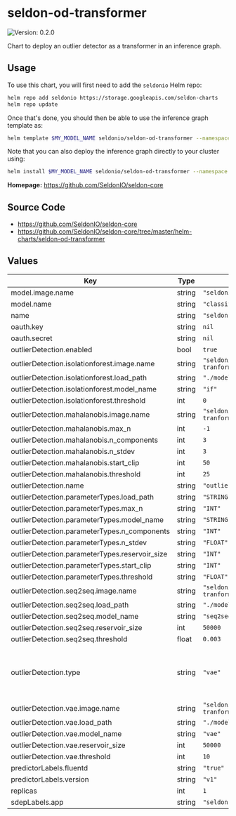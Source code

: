 # seldon-od-transformer

![Version: 0.2.0](https://img.shields.io/badge/Version-0.2.0-informational?style=flat-square)

Chart to deploy an outlier detector as a transformer in an inference graph.

## Usage

To use this chart, you will first need to add the `seldonio` Helm repo:

```bash
helm repo add seldonio https://storage.googleapis.com/seldon-charts
helm repo update
```

Once that's done, you should then be able to use the inference graph template as:

```bash
helm template $MY_MODEL_NAME seldonio/seldon-od-transformer --namespace $MODELS_NAMESPACE
```

Note that you can also deploy the inference graph directly to your cluster
using:

```bash
helm install $MY_MODEL_NAME seldonio/seldon-od-transformer --namespace $MODELS_NAMESPACE
```

**Homepage:** <https://github.com/SeldonIO/seldon-core>

## Source Code

* <https://github.com/SeldonIO/seldon-core>
* <https://github.com/SeldonIO/seldon-core/tree/master/helm-charts/seldon-od-transformer>

## Values

| Key | Type | Default | Description |
|-----|------|---------|-------------|
| model.image.name | string | `"seldonio/mock_classifier:1.0"` |  |
| model.name | string | `"classifier"` |  |
| name | string | `"seldon-od-transformer"` |  |
| oauth.key | string | `nil` |  |
| oauth.secret | string | `nil` |  |
| outlierDetection.enabled | bool | `true` |  |
| outlierDetection.isolationforest.image.name | string | `"seldonio/outlier-if-tranformer:0.1"` |  |
| outlierDetection.isolationforest.load_path | string | `"./models/"` |  |
| outlierDetection.isolationforest.model_name | string | `"if"` |  |
| outlierDetection.isolationforest.threshold | int | `0` |  |
| outlierDetection.mahalanobis.image.name | string | `"seldonio/outlier-mahalanobis-tranformer:0.1"` |  |
| outlierDetection.mahalanobis.max_n | int | `-1` |  |
| outlierDetection.mahalanobis.n_components | int | `3` |  |
| outlierDetection.mahalanobis.n_stdev | int | `3` |  |
| outlierDetection.mahalanobis.start_clip | int | `50` |  |
| outlierDetection.mahalanobis.threshold | int | `25` |  |
| outlierDetection.name | string | `"outlier-detector"` |  |
| outlierDetection.parameterTypes.load_path | string | `"STRING"` |  |
| outlierDetection.parameterTypes.max_n | string | `"INT"` |  |
| outlierDetection.parameterTypes.model_name | string | `"STRING"` |  |
| outlierDetection.parameterTypes.n_components | string | `"INT"` |  |
| outlierDetection.parameterTypes.n_stdev | string | `"FLOAT"` |  |
| outlierDetection.parameterTypes.reservoir_size | string | `"INT"` |  |
| outlierDetection.parameterTypes.start_clip | string | `"INT"` |  |
| outlierDetection.parameterTypes.threshold | string | `"FLOAT"` |  |
| outlierDetection.seq2seq.image.name | string | `"seldonio/outlier-s2s-lstm-tranformer:0.1"` |  |
| outlierDetection.seq2seq.load_path | string | `"./models/"` |  |
| outlierDetection.seq2seq.model_name | string | `"seq2seq"` |  |
| outlierDetection.seq2seq.reservoir_size | int | `50000` |  |
| outlierDetection.seq2seq.threshold | float | `0.003` |  |
| outlierDetection.type | string | `"vae"` | Type of outlier detector. Valid values are: `vae`, `mahalanobis`, `seq2seq` and `isolationforest`. |
| outlierDetection.vae.image.name | string | `"seldonio/outlier-vae-tranformer:0.1"` |  |
| outlierDetection.vae.load_path | string | `"./models/"` |  |
| outlierDetection.vae.model_name | string | `"vae"` |  |
| outlierDetection.vae.reservoir_size | int | `50000` |  |
| outlierDetection.vae.threshold | int | `10` |  |
| predictorLabels.fluentd | string | `"true"` |  |
| predictorLabels.version | string | `"v1"` |  |
| replicas | int | `1` |  |
| sdepLabels.app | string | `"seldon"` |  |
